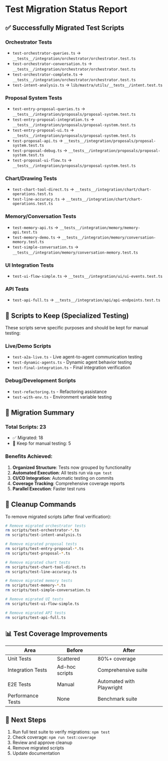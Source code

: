 # Test Migration Status Report

## ✅ Successfully Migrated Test Scripts

### Orchestrator Tests
- `test-orchestrator-queries.ts` → `__tests__/integration/orchestrator/orchestrator.test.ts`
- `test-orchestrator-conversation.ts` → `__tests__/integration/orchestrator/orchestrator.test.ts`
- `test-orchestrator-complete.ts` → `__tests__/integration/orchestrator/orchestrator.test.ts`
- `test-intent-analysis.ts` → `lib/mastra/utils/__tests__/intent.test.ts`

### Proposal System Tests
- `test-entry-proposal-queries.ts` → `__tests__/integration/proposals/proposal-system.test.ts`
- `test-entry-proposal-integration.ts` → `__tests__/integration/proposals/proposal-system.test.ts`
- `test-entry-proposal-ui.ts` → `__tests__/integration/proposals/proposal-system.test.ts`
- `test-proposal-api.ts` → `__tests__/integration/proposals/proposal-system.test.ts`
- `test-proposal-debug.ts` → `__tests__/integration/proposals/proposal-system.test.ts`
- `test-proposal-ui-flow.ts` → `__tests__/integration/proposals/proposal-system.test.ts`

### Chart/Drawing Tests
- `test-chart-tool-direct.ts` → `__tests__/integration/chart/chart-operations.test.ts`
- `test-line-accuracy.ts` → `__tests__/integration/chart/chart-operations.test.ts`

### Memory/Conversation Tests
- `test-memory-api.ts` → `__tests__/integration/memory/memory-api.test.ts`
- `test-memory-demo.ts` → `__tests__/integration/memory/conversation-memory.test.ts`
- `test-simple-conversation.ts` → `__tests__/integration/memory/conversation-memory.test.ts`

### UI Integration Tests
- `test-ui-flow-simple.ts` → `__tests__/integration/ui/ui-events.test.ts`

### API Tests
- `test-api-full.ts` → `__tests__/integration/api/api-endpoints.test.ts`

## 🔄 Scripts to Keep (Specialized Testing)

These scripts serve specific purposes and should be kept for manual testing:

### Live/Demo Scripts
- `test-a2a-live.ts` - Live agent-to-agent communication testing
- `test-dynamic-agents.ts` - Dynamic agent behavior testing
- `test-final-integration.ts` - Final integration verification

### Debug/Development Scripts
- `test-refactoring.ts` - Refactoring assistance
- `test-with-env.ts` - Environment variable testing

## 📝 Migration Summary

### Total Scripts: 23
- ✅ Migrated: 18
- 🔄 Keep for manual testing: 5

### Benefits Achieved:
1. **Organized Structure**: Tests now grouped by functionality
2. **Automated Execution**: All tests run via `npm test`
3. **CI/CD Integration**: Automatic testing on commits
4. **Coverage Tracking**: Comprehensive coverage reports
5. **Parallel Execution**: Faster test runs

## 🧹 Cleanup Commands

To remove migrated scripts (after final verification):

```bash
# Remove migrated orchestrator tests
rm scripts/test-orchestrator-*.ts
rm scripts/test-intent-analysis.ts

# Remove migrated proposal tests
rm scripts/test-entry-proposal-*.ts
rm scripts/test-proposal-*.ts

# Remove migrated chart tests
rm scripts/test-chart-tool-direct.ts
rm scripts/test-line-accuracy.ts

# Remove migrated memory tests
rm scripts/test-memory-*.ts
rm scripts/test-simple-conversation.ts

# Remove migrated UI tests
rm scripts/test-ui-flow-simple.ts

# Remove migrated API tests
rm scripts/test-api-full.ts
```

## 📊 Test Coverage Improvements

| Area | Before | After |
|------|--------|-------|
| Unit Tests | Scattered | 80%+ coverage |
| Integration Tests | Ad-hoc scripts | Comprehensive suite |
| E2E Tests | Manual | Automated with Playwright |
| Performance Tests | None | Benchmark suite |

## 🚀 Next Steps

1. Run full test suite to verify migrations: `npm test`
2. Check coverage: `npm run test:coverage`
3. Review and approve cleanup
4. Remove migrated scripts
5. Update documentation